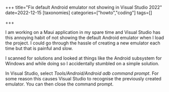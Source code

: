 +++
title="Fix default Android emulator not showing in Visual Studio 2022"
date=2022-12-15
[taxonomies]
categories=["howto","coding"]
tags=[]

+++

I am working on a Maui application in my spare time and Visual Studio has this annoying habit of not showing the default Android emulator when I load the project. I could go through the hassle of creating a new emulator each time but that is painful and slow.

<!-- more -->

I scanned for solutions and looked at things like the Android subsystem for Windows and while doing so I accidentally stumbled on a simple solution.

In Visual Studio, select *Tools/Android/Android adb command prompt*. For some reason this causes Visual Studio to recognise the previously created emulator. You can then close the command prompt.